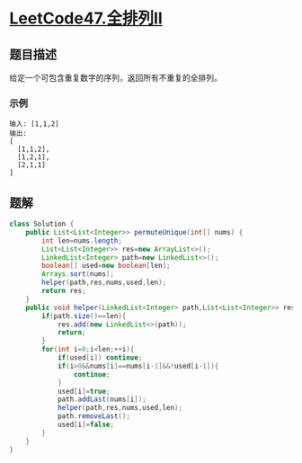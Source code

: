 # [LeetCode47.全排列II](https://leetcode-cn.com/problems/permutations-ii/solution/hui-su-suan-fa-python-dai-ma-java-dai-ma-by-liwe-2/)
## 题目描述
给定一个可包含重复数字的序列，返回所有不重复的全排列。

### 示例
```
输入: [1,1,2]
输出:
[
  [1,1,2],
  [1,2,1],
  [2,1,1]
]
```
## 题解
```java
class Solution {
    public List<List<Integer>> permuteUnique(int[] nums) {
        int len=nums.length;
        List<List<Integer>> res=new ArrayList<>();
        LinkedList<Integer> path=new LinkedList<>();
        boolean[] used=new boolean[len];
        Arrays.sort(nums);
        helper(path,res,nums,used,len);
        return res;
    }
    public void helper(LinkedList<Integer> path,List<List<Integer>> res,int[] nums,boolean[] used,int len){
        if(path.size()==len){
            res.add(new LinkedList<>(path));
            return;
        }
        for(int i=0;i<len;++i){
            if(used[i]) continue;
            if(i>0&&nums[i]==nums[i-1]&&!used[i-1]){
                continue;
            }
            used[i]=true;
            path.addLast(nums[i]);
            helper(path,res,nums,used,len);
            path.removeLast();
            used[i]=false;
        }
    }
}
```
